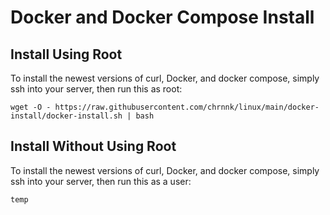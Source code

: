 Docker and Docker Compose Install
===

## Install Using Root

To install the newest versions of curl, Docker, and docker compose, simply ssh into your server, then run this as root: 
```
wget -O - https://raw.githubusercontent.com/chrnnk/linux/main/docker-install/docker-install.sh | bash
```

## Install Without Using Root

To install the newest versions of curl, Docker, and docker compose, simply ssh into your server, then run this as a user: 
```
temp
```
